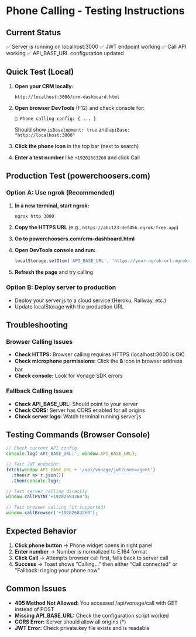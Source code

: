 # Phone Calling - Testing Instructions

## Current Status
✅ Server is running on localhost:3000
✅ JWT endpoint working
✅ Call API working
✅ API_BASE_URL configuration updated

## Quick Test (Local)

1. **Open your CRM locally:**
   ```
   http://localhost:3000/crm-dashboard.html
   ```

2. **Open browser DevTools** (F12) and check console for:
   ```
   🔧 Phone calling config: { ... }
   ```
   Should show `isDevelopment: true` and `apiBase: "http://localhost:3000"`

3. **Click the phone icon** in the top bar (next to search)

4. **Enter a test number** like `+19202683260` and click Call

## Production Test (powerchoosers.com)

### Option A: Use ngrok (Recommended)

1. **In a new terminal, start ngrok:**
   ```bash
   ngrok http 3000
   ```

2. **Copy the HTTPS URL** (e.g., `https://abc123-def456.ngrok-free.app`)

3. **Go to powerchoosers.com/crm-dashboard.html**

4. **Open DevTools console and run:**
   ```javascript
   localStorage.setItem('API_BASE_URL', 'https://your-ngrok-url.ngrok-free.app')
   ```

5. **Refresh the page** and try calling

### Option B: Deploy server to production

- Deploy your server.js to a cloud service (Heroku, Railway, etc.)
- Update localStorage with the production URL

## Troubleshooting

### Browser Calling Issues
- **Check HTTPS:** Browser calling requires HTTPS (localhost:3000 is OK)
- **Check microphone permissions:** Click the 🔒 icon in browser address bar
- **Check console:** Look for Vonage SDK errors

### Fallback Calling Issues
- **Check API_BASE_URL:** Should point to your server
- **Check CORS:** Server has CORS enabled for all origins
- **Check server logs:** Watch terminal running server.js

## Testing Commands (Browser Console)

```javascript
// Check current API config
console.log('API_BASE_URL:', window.API_BASE_URL);

// Test JWT endpoint
fetch(window.API_BASE_URL + '/api/vonage/jwt?user=agent')
  .then(r => r.json())
  .then(console.log);

// Test server calling directly
window.callPSTN('+19202683260');

// Test browser calling (if supported)
window.callBrowser('+19202683260');
```

## Expected Behavior

1. **Click phone button** → Phone widget opens in right panel
2. **Enter number** → Number is normalized to E.164 format
3. **Click Call** → Attempts browser call first, falls back to server call
4. **Success** → Toast shows "Calling..." then either "Call connected" or "Fallback: ringing your phone now"

## Common Issues

- **405 Method Not Allowed:** You accessed /api/vonage/call with GET instead of POST
- **Missing API_BASE_URL:** Check the configuration script worked
- **CORS Error:** Server should allow all origins (*)
- **JWT Error:** Check private.key file exists and is readable
